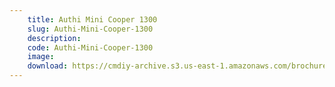 ```yaml
---
    title: Authi Mini Cooper 1300
    slug: Authi-Mini-Cooper-1300
    description:
    code: Authi-Mini-Cooper-1300
    image:
    download: https://cmdiy-archive.s3.us-east-1.amazonaws.com/brochures/documents/Authi+Mini+Cooper+1300.pdf
---
```

<!-- Content of the page -->

##
        